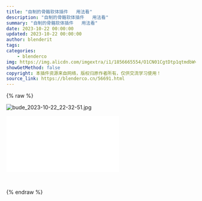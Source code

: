 ```yaml
---
title: "自制的骨骼软体插件   用法看"
description: "自制的骨骼软体插件   用法看"
summary: "自制的骨骼软体插件   用法看"
date: 2023-10-22 00:00:00
updated: 2023-10-22 00:00:00
author: blenderit
tags: 
categories:
    - blenderco
img: https://img.alicdn.com/imgextra/i1/1856665554/O1CN01CgtDtp1qtmdbWvRAH_!!1856665554.jpg
showGetMethod: false
copyright: 本插件资源来自网络，版权归原作者所有，仅供交流学习使用！
source_link: https://blenderco.cn/56691.html
---
```


{% raw %}
<p><img src="https://img.alicdn.com/imgextra/i1/1856665554/O1CN01CgtDtp1qtmdbWvRAH_!!1856665554.jpg" alt="bude_2023-10-22_22-32-51.jpg"></p><div id="external-video-fb10b6066e" class="external-video"><iframe frameborder="0" src="//player.bilibili.com/player.html?aid=874974238&amp;bvid=BV1fN4y1C7JX&amp;cid=1305382715&amp;p=1" allowfullscreen="true"></iframe></div><p> </p>
<div style="display: none">blenderco</div>
{% endraw %}